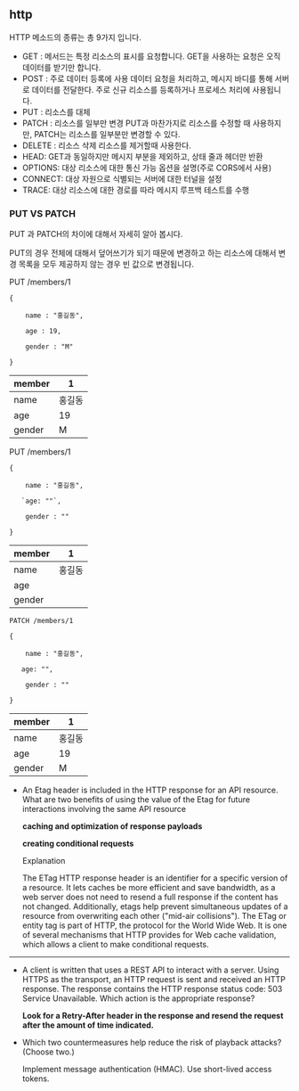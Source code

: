 
## http

HTTP 메소드의 종류는 총 9가지 입니다. 



- GET : 메서드는 특정 리소스의 표시를 요청합니다. GET을 사용하는 요청은 오직 데이터를 받기만 합니다.
- POST : 주로 데이터 등록에 사용 데이터 요청을 처리하고, 메시지 바디를 통해 서버로 데이터를 전달한다. 주로 신규 리소스를 등록하거나 프로세스 처리에 사용됩니다.
- PUT : 리소스를 대체
- PATCH : 리소스를 일부만 변경 PUT과 마찬가지로 리소스를 수정할 때 사용하지만, PATCH는 리소스를 일부분만 변경할 수 있다.
- DELETE : 리소스 삭제 리소스를 제거할때 사용한다.
- HEAD: GET과 동일하지만 메시지 부분을 제외하고, 상태 줄과 헤더만 반환
- OPTIONS: 대상 리소스에 대한 통신 가능 옵션을 설명(주로 CORS에서 사용)
- CONNECT: 대상 자원으로 식별되는 서버에 대한 터널을 설정
- TRACE: 대상 리소스에 대한 경로를 따라 메시지 루프백 테스트를 수행


### PUT VS PATCH

PUT 과 PATCH의 차이에 대해서 자세히 알아 봅시다.

PUT의 경우 전체에 대해서 덮어쓰기가 되기 때문에 변경하고 하는 리소스에 대해서 변경 목록을 모두 제공하지 않는 경우 빈 값으로 변경됩니다.

PUT /members/1
```
{

    name : "홍길동",

    age : 19,

    gender : "M"

}
```
 |member|1|
|------|---|
|name|홍길동|
|age|19|
|gender|M|

PUT /members/1
```
{

    name : "홍길동",

   `age: ""`,

    gender : ""

}
```
 |member|1|
|------|---|
|name|홍길동|
|age| |
|gender| |
 
 
`PATCH /members/1`
```
{

    name : "홍길동",

   age: "",

    gender : ""

}
```
 |member|1|
|------|---|
|name|홍길동|
|age| 19|
|gender|M|





- An Etag header is included in the HTTP response for an API resource. What are two benefits of using the value of the Etag for future interactions involving the same API resource

  **caching and optimization of response payloads**

  **creating conditional requests**

  Explanation

   The ETag HTTP response header is an identifier for a specific version of a resource. It lets caches be more efficient and save bandwidth, as a web server does not need to resend a full response if the content has not changed. Additionally, etags help prevent simultaneous updates of a resource from overwriting each other ("mid-air collisions").
   The ETag or entity tag is part of HTTP, the protocol for the World Wide Web. It is one of several mechanisms that HTTP provides for Web cache validation, which allows a client to make conditional requests.

---

- A client is written that uses a REST API to interact with a server. Using HTTPS as the transport, an HTTP request is sent and received an HTTP response. The response contains the HTTP response status code: 503 Service Unavailable.
Which action is the appropriate response?

  **Look for a Retry-After header in the response and resend the request after the amount of time indicated.**


- Which two countermeasures help reduce the risk of playback attacks? (Choose two.)

  Implement message authentication (HMAC).
  Use short-lived access tokens.
  
  
  
  
  


